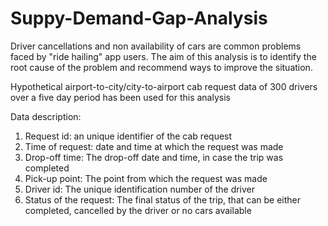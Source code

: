 # Suppy-Demand-Gap-Analysis

Driver cancellations and non availability of cars are common problems faced by "ride hailing" app users. The aim of this analysis is to identify the root cause of the problem and recommend ways to improve the situation. 

Hypothetical airport-to-city/city-to-airport cab request data of 300 drivers over a five day period has been used for this analysis

Data description:
1. Request id: an unique identifier of the cab request
2. Time of request: date and time at which the request was made
3. Drop-off time: The drop-off date and time, in case the trip was completed 
4. Pick-up point: The point from which the request was made
5. Driver id: The unique identification number of the driver
6. Status of the request: The final status of the trip, that can be either completed, cancelled by the driver or no cars available
